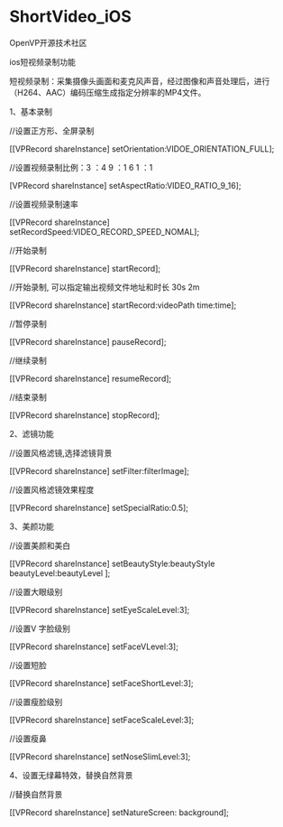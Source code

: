 # ShortVideo_iOS                                

OpenVP开源技术社区

ios短视频录制功能

短视频录制：采集摄像头画面和麦克风声音，经过图像和声音处理后，进行（H264、AAC）编码压缩生成指定分辨率的MP4文件。 


1、基本录制

//设置正方形、全屏录制

 [[VPRecord shareInstance] setOrientation:VIDOE_ORIENTATION_FULL]; 
 
  
//设置视频录制比例：3 ：4          9 ：1 6          1 ：1

 [VPRecord shareInstance] setAspectRatio:VIDEO_RATIO_9_16]; 
 
 
 
//设置视频录制速率

 [[VPRecord shareInstance] setRecordSpeed:VIDEO_RECORD_SPEED_NOMAL]; 
 

  
//开始录制

 [[VPRecord shareInstance] startRecord];
 
 
//开始录制, 可以指定输出视频文件地址和时长   30s    2m

 [[VPRecord shareInstance] startRecord:videoPath time:time]; 
  
//暂停录制

 [[VPRecord shareInstance] pauseRecord]; 
 
//继续录制

 [[VPRecord shareInstance] resumeRecord]; 
 
//结束录制

 [[VPRecord shareInstance] stopRecord]; 



2、滤镜功能

//设置风格滤镜,选择滤镜背景

 [[VPRecord shareInstance] setFilter:filterImage]; 

//设置风格滤镜效果程度

 [[VPRecord shareInstance] setSpecialRatio:0.5];



3、美颜功能

//设置美颜和美白

 [[VPRecord shareInstance] setBeautyStyle:beautyStyle beautyLevel:beautyLevel ]; 
 
//设置大眼级别

 [[VPRecord shareInstance] setEyeScaleLevel:3]; 
 
//设置V 字脸级别

 [[VPRecord shareInstance] setFaceVLevel:3]; 
  
//设置短脸

 [[VPRecord shareInstance] setFaceShortLevel:3]; 

//设置瘦脸级别

 [[VPRecord shareInstance] setFaceScaleLevel:3]; 

//设置瘦鼻

 [[VPRecord shareInstance] setNoseSlimLevel:3]; 
 
4、设置无绿幕特效，替换自然背景

//替换自然背景

 [[VPRecord shareInstance] setNatureScreen: background]; 





